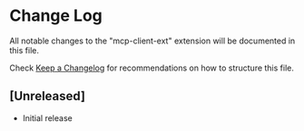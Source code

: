 # Change Log

All notable changes to the "mcp-client-ext" extension will be documented in this file.

Check [Keep a Changelog](http://keepachangelog.com/) for recommendations on how to structure this file.

## [Unreleased]

- Initial release